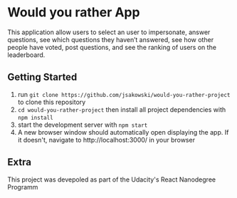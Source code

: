 # Would you rather App

This application allow users to select an user to impersonate, answer questions, see which questions they haven’t answered, see how other people have voted, post questions, and see the ranking of users on the leaderboard.


## Getting Started

1. run `git clone https://github.com/jsakowski/would-you-rather-project` to clone this repository
2. `cd would-you-rather-project` then install all project dependencies with `npm install`
3. start the development server with `npm start`
4. A new browser window should automatically open displaying the app. If it doesn't, navigate to http://localhost:3000/ in your browser


## Extra

This project was devepoled as part of the Udacity's React Nanodegree Programm